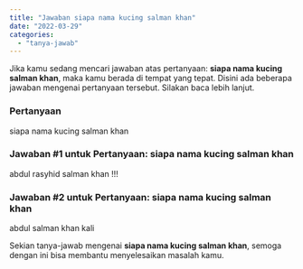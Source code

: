 ```yaml
---
title: "Jawaban siapa nama kucing salman khan"
date: "2022-03-29"
categories: 
  - "tanya-jawab"
---
```


Jika kamu sedang mencari jawaban atas pertanyaan: **siapa nama kucing salman khan**, maka kamu berada di tempat yang tepat. Disini ada beberapa jawaban mengenai pertanyaan tersebut. Silakan baca lebih lanjut.

### Pertanyaan

siapa nama kucing salman khan

### Jawaban #1 untuk Pertanyaan: siapa nama kucing salman khan

abdul rasyhid salman khan !!!

### Jawaban #2 untuk Pertanyaan: siapa nama kucing salman khan

abdul salman khan kali

Sekian tanya-jawab mengenai **siapa nama kucing salman khan**, semoga dengan ini bisa membantu menyelesaikan masalah kamu.
